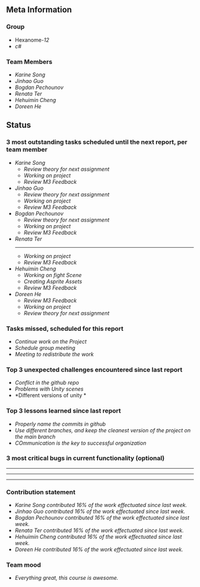 ## Meta Information

### Group

 * Hexanome-*12*
 * *c#*

### Team Members

 * *Karine Song*
 * *Jinhao Guo*
 * *Bogdan Pechounov*
 * *Renata Ter*
 * *Hehuimin Cheng*
 * *Doreen He*

## Status

### 3 most outstanding tasks scheduled until the next report, per team member

 * *Karine Song*
   * *Review theory for next assignment*
   * *Working on project*
   * *Review M3 Feedback*
 * *Jinhao Guo*
   * *Review theory for next assignment*
   * *Working on project*
   * *Review M3 Feedback*
 * *Bogdan Pechounov*
   * *Review theory for next assignment*
   * *Working on project*
   * *Review M3 Feedback*
 * *Renata Ter*
   * **
   * *Working on project*
   * *Review M3 Feedback*
 * *Hehuimin Cheng*
   * *Working on fight Scene*
   * *Creating Asprite Assets*
   * *Review M3 Feedback*
 * *Doreen He*
   * *Review M3 Feedback*
   * *Working on project*
   * *Review theory for next assignment*

### Tasks missed, scheduled for this report

 * *Continue work on the Project*
 * *Schedule group meeting*
 * *Meeting to redistribute the work*

### Top 3 unexpected challenges encountered since last report

  * *Conflict in the github repo*
  * *Problems with Unity scenes*
  * *Different versions of unity *

### Top 3 lessons learned since last report

 * *Properly name the commits in github*
 * *Use different branches, and keep the cleanest version of the project on the main branch*
 * *COmmunication is the key to successful organization*

### 3 most critical bugs in current functionality (optional)

 * **
 * **
 * **

### Contribution statement

 * *Karine Song contributed 16% of the work effectuated since last week.*
 * *Jinhao Guo contributed 16% of the work effectuated since last week.*
 * *Bogdan Pechounov contributed 16% of the work effectuated since last week.*
 * *Renata Ter contributed 16% of the work effectuated since last week.*
 * *Hehuimin Cheng contributed 16% of the work effectuated since last week.*
 * *Doreen He contributed 16% of the work effectuated since last week.*

### Team mood

 * *Everything great, this course is awesome.*
